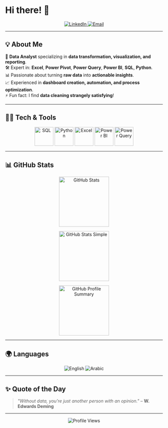 # Hi there! 👋  

<p align="center">
  <a href="https://www.linkedin.com/in/amr-sakr-433a8a164" target="_blank" rel="noopener noreferrer">
    <img src="https://img.shields.io/badge/LinkedIn-%230077B5.svg?style=for-the-badge&logo=linkedin&logoColor=white" alt="LinkedIn"/>
  </a>  
  <a href="mailto:amrsakrking@gmail.com">
    <img src="https://img.shields.io/badge/Email-D14836?style=for-the-badge&logo=gmail&logoColor=white" alt="Email"/>
  </a>
</p>

---

## 💡 About Me  
💼 **Data Analyst** specializing in **data transformation, visualization, and reporting**.  
🛠 Expert in: **Excel**, **Power Pivot**, **Power Query**, **Power BI**, **SQL**, **Python**.  
📊 Passionate about turning **raw data** into **actionable insights**.  
📈 Experienced in **dashboard creation, automation, and process optimization**.  
⚡ Fun fact: I find **data cleaning strangely satisfying**!  

---

## 🧑‍💻 Tech & Tools  

<p align="center">
  <img src="https://cdn.jsdelivr.net/gh/devicons/devicon/icons/microsoftsqlserver/microsoftsqlserver-plain.svg" alt="SQL" width="60" height="60"/>
  <img src="https://cdn.jsdelivr.net/gh/devicons/devicon/icons/python/python-original.svg" alt="Python" width="60" height="60"/>
  <img src="https://img.icons8.com/color/48/000000/microsoft-excel-2019.png" alt="Excel" width="60" height="60"/>
  <img src="https://img.icons8.com/color/48/000000/power-bi.png" alt="Power BI" width="60" height="60"/>
  <img src="https://img.icons8.com/fluency/48/000000/data-configuration.png" alt="Power Query" width="60" height="60"/>
</p>

---

## 📊 GitHub Stats  

<p align="center">
  <!-- Main GitHub stats card -->
  <img 
    src="https://github-readme-stats.vercel.app/api?username=amrsakr93&show_icons=true&theme=radical&count_private=true&include_all_commits=true" 
    alt="GitHub Stats" 
    height="160"
  />
</p>

<p align="center">
  <!-- Fallback simpler stats card -->
  <img 
    src="https://github-readme-stats.vercel.app/api?username=amrsakr93&show_icons=true" 
    alt="GitHub Stats Simple" 
    height="160"
  />
</p>

<p align="center">
  <!-- Alternative Profile Summary Card -->
  <img 
    src="https://github-profile-summary-cards.vercel.app/api/cards/profile-details?username=amrsakr93&theme=radical" 
    alt="GitHub Profile Summary" 
    height="160"
  />
</p>

---

## 🌍 Languages  

<p align="center">
  <img src="https://img.shields.io/badge/English-🇺🇸-blue?style=for-the-badge&labelColor=2E3440&color=5E81AC" alt="English"/>
  <img src="https://img.shields.io/badge/Arabic-🇪🇬-green?style=for-the-badge&labelColor=2E3440&color=A3BE8C" alt="Arabic"/>
</p>

---

## ✨ Quote of the Day  
> *"Without data, you're just another person with an opinion."* – **W. Edwards Deming**

---

<p align="center">
  <img src="https://komarev.com/ghpvc/?username=amrsakr93&color=blueviolet&style=flat&label=Profile+Views" alt="Profile Views"/>
</p>
